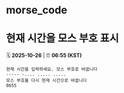# morse_code
# 현재 시간을 모스 부호 표시
<!-- MORSE_TIME_START -->
🗓️ **2025-10-26** | ⏰ **06:55 (KST)**

```
현재 시간을 입력하세요. 모스 부호로 바꿉니다
----- -.... ..... .....
모스 부호를 다시 현재 시간으로 바꿉니다
0655
```
<!-- MORSE_TIME_END -->
